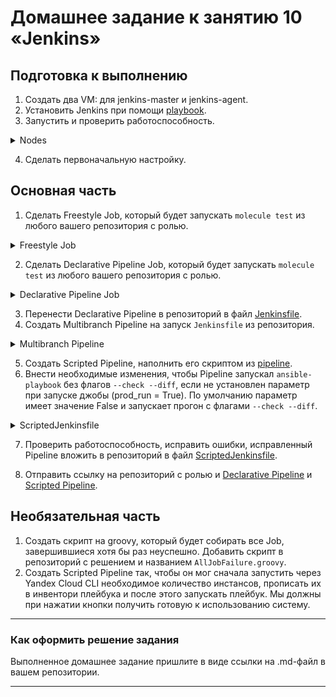 # Домашнее задание к занятию 10 «Jenkins»

## Подготовка к выполнению

1. Создать два VM: для jenkins-master и jenkins-agent.
2. Установить Jenkins при помощи [playbook](./infrastructure/ubuntu/Ubuntujenkins.yml).
3. Запустить и проверить работоспособность.

<details>
<summary> Nodes </summary>

![Alt text](IMG/Nodes.PNG)

</details>

4. Сделать первоначальную настройку.

## Основная часть

1. Сделать Freestyle Job, который будет запускать `molecule test` из любого вашего репозитория с ролью.

<details>
<summary> Freestyle Job </summary>

![Alt text](IMG/Freestyle_job.PNG)
![Alt text](IMG/Repo.PNG)
![Alt text](IMG/steps.PNG)

</details>

2. Сделать Declarative Pipeline Job, который будет запускать `molecule test` из любого вашего репозитория с ролью.



<details>
<summary> Declarative Pipeline Job </summary>

![Alt text](<IMG/Declarative job.PNG>)
![Alt text](<IMG/Script pipeline.PNG>)

</details>

3. Перенести Declarative Pipeline в репозиторий в файл [Jenkinsfile](https://github.com/Midzaru2011/vector-role/blob/main/Jenkinsfile).
4. Создать Multibranch Pipeline на запуск `Jenkinsfile` из репозитория.

<details>
<summary> Multibranch Pipeline </summary>

![Alt text](IMG/Multibranch.PNG) 
![Alt text](IMG/Multibranch2.PNG)

</details>

5. Создать Scripted Pipeline, наполнить его скриптом из [pipeline](./pipeline).
6. Внести необходимые изменения, чтобы Pipeline запускал `ansible-playbook` без флагов `--check --diff`, если не установлен параметр при запуске джобы (prod_run = True). По умолчанию параметр имеет значение False и запускает прогон с флагами `--check --diff`.

<details>
<summary> ScriptedJenkinsfile </summary>

![Alt text](IMG/Scripted.PNG)

```shell
Started by user Alex Zaytsev
[Pipeline] Start of Pipeline
[Pipeline] node
Running on slave in /opt/jenkins_agent/workspace/scripted
[Pipeline] {
[Pipeline] stage
[Pipeline] { (Git checkout)
[Pipeline] git
The recommended git tool is: NONE
Warning: CredentialId "git" could not be found.
Fetching changes from the remote Git repository
Checking out Revision 20bd8d945340bb742acdd9e8c1a8fb5b73cc1700 (refs/remotes/origin/master)
Commit message: "Merge branch 'master' of https://github.com/aragastmatb/example-playbook"
 > git rev-parse --resolve-git-dir /opt/jenkins_agent/workspace/scripted/.git # timeout=10
 > git config remote.origin.url https://github.com/aragastmatb/example-playbook.git # timeout=10
Fetching upstream changes from https://github.com/aragastmatb/example-playbook.git
 > git --version # timeout=10
 > git --version # 'git version 2.34.1'
 > git fetch --tags --force --progress -- https://github.com/aragastmatb/example-playbook.git +refs/heads/*:refs/remotes/origin/* # timeout=10
 > git rev-parse refs/remotes/origin/master^{commit} # timeout=10
 > git config core.sparsecheckout # timeout=10
 > git checkout -f 20bd8d945340bb742acdd9e8c1a8fb5b73cc1700 # timeout=10
 > git branch -a -v --no-abbrev # timeout=10
 > git branch -D master # timeout=10
 > git checkout -b master 20bd8d945340bb742acdd9e8c1a8fb5b73cc1700 # timeout=10
 > git rev-list --no-walk 20bd8d945340bb742acdd9e8c1a8fb5b73cc1700 # timeout=10
[Pipeline] }
[Pipeline] // stage
[Pipeline] stage
[Pipeline] { (preparation for run playbook)
[Pipeline] sh
+ sudo mkdir -p /opt/jdk/openjdk-11
[Pipeline] }
[Pipeline] // stage
[Pipeline] stage
[Pipeline] { (Run playbook)
[Pipeline] sh
+ sudo ansible-playbook site.yml -i inventory/prod.yml

PLAY [Install Java] ************************************************************

TASK [Gathering Facts] *********************************************************
ok: [localhost]

TASK [java : Upload .tar.gz file containing binaries from local storage] *******
skipping: [localhost]

TASK [java : Upload .tar.gz file conaining binaries from remote storage] *******
ok: [localhost]

TASK [java : Ensure installation dir exists] ***********************************
ok: [localhost]

TASK [java : Extract java in the installation directory] ***********************
skipping: [localhost]

TASK [java : Export environment variables] *************************************
ok: [localhost]

PLAY RECAP *********************************************************************
localhost                  : ok=4    changed=0    unreachable=0    failed=0    skipped=2    rescued=0    ignored=0   

[Pipeline] }
[Pipeline] // stage
[Pipeline] }
[Pipeline] // node
[Pipeline] End of Pipeline
Finished: SUCCESS

```

</details>


7. Проверить работоспособность, исправить ошибки, исправленный Pipeline вложить в репозиторий в файл [ScriptedJenkinsfile](https://github.com/Midzaru2011/vector-role/blob/main/ScriptedJenkinsfile).

8. Отправить ссылку на репозиторий с ролью и [Declarative Pipeline](https://github.com/Midzaru2011/vector-role/blob/main/Jenkinsfile) и [Scripted Pipeline](https://github.com/Midzaru2011/vector-role/blob/main/ScriptedJenkinsfile).




## Необязательная часть

1. Создать скрипт на groovy, который будет собирать все Job, завершившиеся хотя бы раз неуспешно. Добавить скрипт в репозиторий с решением и названием `AllJobFailure.groovy`.
2. Создать Scripted Pipeline так, чтобы он мог сначала запустить через Yandex Cloud CLI необходимое количество инстансов, прописать их в инвентори плейбука и после этого запускать плейбук. Мы должны при нажатии кнопки получить готовую к использованию систему.

---

### Как оформить решение задания

Выполненное домашнее задание пришлите в виде ссылки на .md-файл в вашем репозитории.

---
